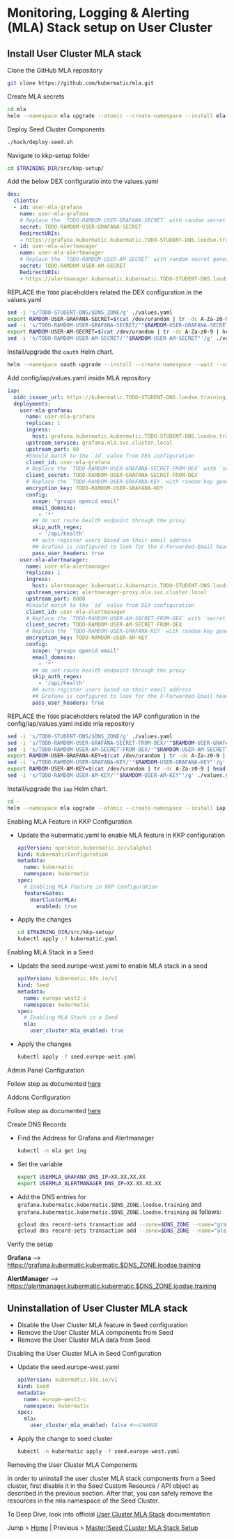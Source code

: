 # Monitoring, Logging & Alerting (MLA) Stack setup on User Cluster


## Install User Cluster MLA stack

Clone the GitHub MLA repository
```bash
git clone https://github.com/kubermatic/mla.git
```

Create MLA secrets
```bash
cd mla
helm --namespace mla upgrade --atomic --create-namespace --install mla-secrets charts/mla-secrets --values config/mla-secrets/values.yaml
```

Deploy Seed Cluster Components
```bash
./hack/deploy-seed.sh
```

Navigate to kkp-setup folder
```bash
cd $TRAINING_DIR/src/kkp-setup/
```

Add the below DEX configuratio into the values.yaml
```yaml
dex:
  clients:
  - id: user-mla-grafana
    name: user-mla-grafana
    # Replace the `TODO-RAMDOM-USER-GRAFANA-SECRET` with random secret generated using `cat /dev/urandom | tr -dc A-Za-z0-9 | head -c32`
    secret: TODO-RAMDOM-USER-GRAFANA-SECRET
    RedirectURIs:
    - https://grafana.kubermatic.kubermatic.TODO-STUDENT-DNS.loodse.training/oauth/callback    
  - id: user-mla-alertmanager  
    name: user-mla-alertmanager
    # Replace the `TODO-RAMDOM-USER-AM-SECRET` with random secret generated using `cat /dev/urandom | tr -dc A-Za-z0-9 | head -c32`
    secret: TODO-RAMDOM-USER-AM-SECRET
    RedirectURIs:
    - https://alertmanager.kubermatic.kubermatic.TODO-STUDENT-DNS.loodse.training/oauth/callback

```

REPLACE the `TODO` placeholders related the DEX configuration in the values.yaml
```bash
sed -i 's/TODO-STUDENT-DNS/$DNS_ZONE/g' ./values.yaml
export RAMDOM-USER-GRAFANA-SECRET=$(cat /dev/urandom | tr -dc A-Za-z0-9 | head -c32)
sed -i 's/TODO-RAMDOM-USER-GRAFANA-SECRET/'"$RAMDOM-USER-GRAFANA-SECRET"'/g' ./values.yaml
export RAMDOM-USER-AM-SECRET=$(cat /dev/urandom | tr -dc A-Za-z0-9 | head -c32)
sed -i 's/TODO-RAMDOM-USER-AM-SECRET/'"$RAMDOM-USER-AM-SECRET"'/g' ./values.yaml
```

Install/upgrade the `oauth` Helm chart. 
```bash
helm --namespace oauth upgrade --install --create-namespace --wait --values values.yaml oauth ./releases/v2.18.2/charts/oauth/
```

Add config/iap/values.yaml inside MLA repository
```yaml
iap:
  oidc_issuer_url: https://kubermatic.TODO-STUDENT-DNS.loodse.training/dex
  deployments:
    user-mla-grafana:
      name: user-mla-grafana
      replicas: 1
      ingress:
        host: grafana.kubermatic.kubermatic.TODO-STUDENT-DNS.loodse.training
      upstream_service: grafana.mla.svc.cluster.local
      upstream_port: 80
      #Should match to the `id` value from DEX configuration
      client_id: user-mla-grafana
      # Replace the `TODO-RAMDOM-USER-GRAFANA-SECRET-FROM-DEX` with `secret` value from DEX configuration
      client_secret: TODO-RAMDOM-USER-GRAFANA-SECRET-FROM-DEX
      # Replace the `TODO-RAMDOM-USER-GRAFANA-KEY` with random key generated using `cat /dev/urandom | tr -dc A-Za-z0-9 | head -c32`
      encryption_key: TODO-RAMDOM-USER-GRAFANA-KEY
      config:
        scope: "groups openid email"
        email_domains:
          - '*'
        ## do not route health endpoint through the proxy
        skip_auth_regex:
          - '/api/health'
        ## auto-register users based on their email address
        ## Grafana is configured to look for the X-Forwarded-Email header
        pass_user_headers: true
    user-mla-alertmanager:
      name: user-mla-alertmanager
      replicas: 1
      ingress:
        host: alertmanager.kubermatic.kubermatic.TODO-STUDENT-DNS.loodse.training
      upstream_service: alertmanager-proxy.mla.svc.cluster.local
      upstream_port: 8080
      #Should match to the `id` value from DEX configuration
      client_id: user-mla-alertmanager
      # Replace the `TODO-RAMDOM-USER-AM-SECRET-FROM-DEX` with `secret` value from DEX configuration
      client_secret: TODO-RAMDOM-USER-AM-SECRET-FROM-DEX
      # Replace the `TODO-RAMDOM-USER-GRAFANA-KEY` with random key generated using `cat /dev/urandom | tr -dc A-Za-z0-9 | head -c32`
      encryption_key: TODO-RAMDOM-USER-AM-KEY
      config:
        scope: "groups openid email"
        email_domains:
          - '*'
        ## do not route health endpoint through the proxy
        skip_auth_regex:
          - '/api/health'
        ## auto-register users based on their email address
        ## Grafana is configured to look for the X-Forwarded-Email header
        pass_user_headers: true
```

REPLACE the `TODO` placeholders related the IAP configuration in the config/iap/values.yaml inside mla repository
```bash
sed -i 's/TODO-STUDENT-DNS/$DNS_ZONE/g' ./values.yaml
sed -i 's/TODO-RAMDOM-USER-GRAFANA-SECRET-FROM-DEX/'"$RAMDOM-USER-GRAFANA-SECRET"'/g' ./values.yaml
sed -i 's/TODO-RAMDOM-USER-AM-SECRET-FROM-DEX/'"$RAMDOM-USER-AM-SECRET"'/g' ./values.yaml
export RAMDOM-USER-GRAFANA-KEY=$(cat /dev/urandom | tr -dc A-Za-z0-9 | head -c32)
sed -i 's/TODO-RAMDOM-USER-GRAFANA-KEY/'"$RAMDOM-USER-GRAFANA-KEY"'/g' ./values.yaml
export RAMDOM-USER-AM-KEY=$(cat /dev/urandom | tr -dc A-Za-z0-9 | head -c32)
sed -i 's/TODO-RAMDOM-USER-AM-KEY/'"$RAMDOM-USER-AM-KEY"'/g' ./values.yaml
```

Install/upgrade the `iap` Helm chart. 
```bash
cd -
helm --namespace mla upgrade --atomic --create-namespace --install iap $TRAINING_DIR/src/kkp-setup/releases/v2.18.2/charts/iap --values config/iap/values.yaml
```

Enabling MLA Feature in KKP Configuration
* Update the kubermatic.yaml to enable MLA feature in KKP configuration
  ```yaml
  apiVersion: operator.kubermatic.io/v1alpha1
  kind: KubermaticConfiguration
  metadata:
    name: kubermatic
    namespace: kubermatic
  spec:
    # Enabling MLA Feature in KKP Configuration
    featureGates:
      UserClusterMLA:
        enabled: true
  ```

* Apply the changes
  ```bash
  cd $TRAINING_DIR/src/kkp-setup/
  kubectl apply -f kubermatic.yaml
  ```

Enabling MLA Stack in a Seed
* Update the seed.europe-west.yaml to enable MLA stack in a seed
  ```yaml
  apiVersion: kubermatic.k8s.io/v1
  kind: Seed
  metadata:
    name: europe-west3-c
    namespace: kubermatic
  spec:
    # Enabling MLA Stack in a Seed
    mla:
      user_cluster_mla_enabled: true
  ```
 
* Apply the changes
  ```bash
  kubectl apply -f seed.europe-west.yaml
  ```

Admin Panel Configuration

Follow step as documented [here](https://docs.kubermatic.com/kubermatic/master/guides/monitoring_logging_alerting/user_cluster/admin_guide/#admin-panel-configuration)

Addons Configuration

Follow step as documented [here](https://docs.kubermatic.com/kubermatic/master/guides/monitoring_logging_alerting/user_cluster/admin_guide/#addons-configuration)

Create DNS Records 
* Find the Address for Grafana and Alertmanager
  ```bash
  kubectl -n mla get ing
  ```

* Set the variable 
  ```bash
  export USERMLA_GRAFANA_DNS_IP=XX.XX.XX.XX
  export USERMLA_ALERTMANAGER_DNS_IP=XX.XX.XX.XX
  ```

* Add the DNS entries for `grafana.kubermatic.kubermatic.$DNS_ZONE.loodse.training` and `grafana.kubermatic.kubermatic.$DNS_ZONE.loodse.training` as follows:
  ```bash
  gcloud dns record-sets transaction add --zone=$DNS_ZONE --name="grafana.kubermatic.kubermatic.$DNS_ZONE.loodse.training" --ttl 300 --type A  $USERMLA_GRAFANA_DNS_IP
  gcloud dns record-sets transaction add --zone=$DNS_ZONE --name="alertmanager.kubermatic.kubermatic.$DNS_ZONE.loodse.training" --ttl 300 --type A  $USERMLA_ALERTMANAGER_DNS_IP
  ```


Verify the setup

**Grafana** --> https://grafana.kubermatic.kubermatic.$DNS_ZONE.loodse.training

**AlertManager** --> https://alertmanager.kubermatic.kubermatic.$DNS_ZONE.loodse.training


## Uninstallation of User Cluster MLA stack
* Disable the User Cluster MLA feature in Seed configuration
* Remove the User Cluster MLA components from Seed
* Remove the User Cluster MLA data from Seed

Disabling the User Cluster MLA in Seed Configuration
* Update the seed.europe-west.yaml 
  ```yaml
  apiVersion: kubermatic.k8s.io/v1
  kind: Seed
  metadata:
    name: europe-west3-c
    namespace: kubermatic
  spec:
    mla:
      user_cluster_mla_enabled: false #<<CHANGE
  ```

* Apply the change to seed cluster
  ```bash
  kubectl -n kubermatic apply -f seed.europe-west.yaml
  ```

Removing the User Cluster MLA Components

In order to uninstall the user cluster MLA stack components from a Seed cluster, first disable it in the Seed Custom Resource / API object as described in the previous section. After that, you can safely remove the resources in the mla namespace of the Seed Cluster.

To Deep Dive, look into official [User Cluster MLA Stack](https://docs.kubermatic.com/kubermatic/master/tutorials_howtos/monitoring_logging_alerting/user_cluster/user_guide/) documentation

Jump > [Home](../README.md) | Previous > [Master/Seed CLuster MLA Stack Setup](../08-deploy-master-cluster-mla/README.md)
